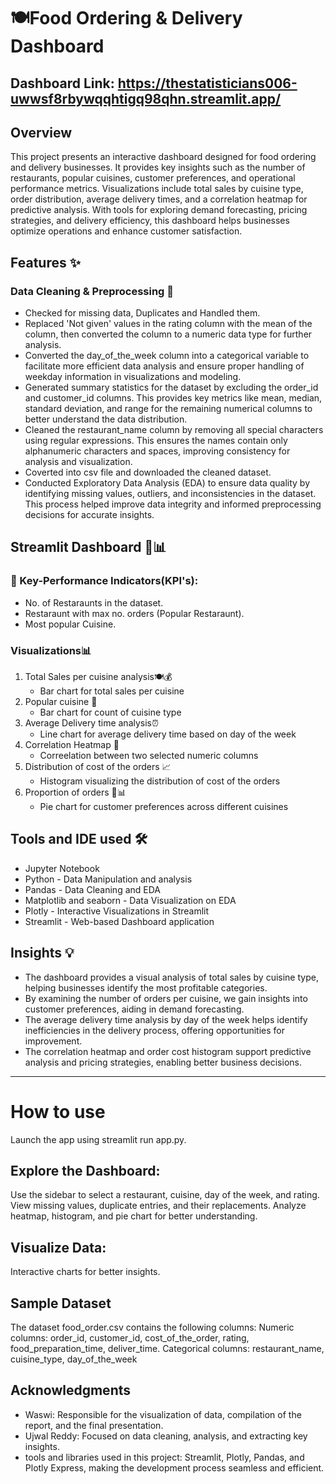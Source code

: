 # 🍽️Food Ordering & Delivery Dashboard 

## Dashboard Link: https://thestatisticians006-uwwsf8rbywqqhtigq98qhn.streamlit.app/

## Overview

This project presents an interactive dashboard designed for food ordering and delivery businesses. It provides key insights such as the number of restaurants, popular cuisines, customer preferences, and operational performance metrics. Visualizations include total sales by cuisine type, order distribution, average delivery times, and a correlation heatmap for predictive analysis. With tools for exploring demand forecasting, pricing strategies, and delivery efficiency, this dashboard helps businesses optimize operations and enhance customer satisfaction.

## Features ✨

### Data Cleaning & Preprocessing 🔧
- Checked for missing data, Duplicates and Handled them.
- Replaced 'Not given' values in the rating column with the mean of the column, then converted the column to a numeric data type for further analysis.
- Converted the day_of_the_week column into a categorical variable to facilitate more efficient data analysis and ensure proper handling of weekday information in 
visualizations and modeling.
- Generated summary statistics for the dataset by excluding the order_id and customer_id columns. This provides key metrics like mean, median, standard deviation, and range for the remaining numerical columns to better understand the data distribution.
- Cleaned the restaurant_name column by removing all special characters using regular expressions. This ensures the names contain only alphanumeric characters and spaces, improving consistency for analysis and visualization.
- Coverted into csv file and downloaded the cleaned dataset.
- Conducted Exploratory Data Analysis (EDA) to ensure data quality by identifying missing values, outliers, and inconsistencies in the dataset. This process helped improve data integrity and informed preprocessing decisions for accurate insights.

## Streamlit Dashboard 🚀📊
### 🌟 Key-Performance Indicators(KPI's):
   - No. of Restaraunts in the dataset.
   - Restaraunt with max no. orders (Popular Restaraunt).
   - Most popular Cuisine.
### Visualizations📊 
  1. Total Sales per cuisine analysis🍽️💰
     - Bar chart for total sales per cuisine
  2. Popular cuisine 🍴
     - Bar chart for count of cuisine type
  3. Average Delivery time analysis⏰
     - Line chart for average delivery time based on day of the week
  4. Correlation Heatmap 🔗
     - Correelation between two selected numeric columns
  5. Distribution of cost of the orders 📈
     - Histogram visualizing the distribution of cost of the orders
  6. Proportion of orders 🥧📊
     - Pie chart for customer preferences across different cuisines

## Tools and IDE used 🛠️
  - Jupyter Notebook 
  - Python - Data Manipulation and analysis
  - Pandas - Data Cleaning and EDA
  - Matplotlib and seaborn - Data Visualization on EDA
  - Plotly - Interactive Visualizations in Streamlit
  - Streamlit - Web-based Dashboard application

## Insights 💡
  - The dashboard provides a visual analysis of total sales by cuisine type, helping businesses identify the most profitable categories.
  - By examining the number of orders per cuisine, we gain insights into customer preferences, aiding in demand forecasting.
  - The average delivery time analysis by day of the week helps identify inefficiencies in the delivery process, offering opportunities for improvement.
  - The correlation heatmap and order cost histogram support predictive analysis and pricing strategies, enabling better business decisions.

---
      
# How to use
Launch the app using streamlit run app.py.
## Explore the Dashboard:
Use the sidebar to select a restaurant, cuisine, day of the week, and rating.
View missing values, duplicate entries, and their replacements.
Analyze heatmap, histogram, and pie chart for better understanding.
## Visualize Data:
Interactive charts for better insights.

## Sample Dataset
The dataset food_order.csv contains the following columns:
Numeric columns: order_id, customer_id, cost_of_the_order, rating, food_preparation_time, deliver_time. 
Categorical columns: restaurant_name, cuisine_type, day_of_the_week

## Acknowledgments
- Waswi: Responsible for the visualization of data, compilation of the report, and the final presentation.
- Ujwal Reddy: Focused on data cleaning, analysis, and extracting key insights.
- tools and libraries used in this project: Streamlit, Plotly, Pandas, and Plotly Express, making the development process seamless and efficient.



